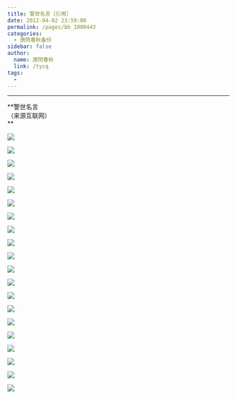 ```yaml
---
title: 警世名言［引用］
date: 2012-04-02 23:59:00
permalink: /pages/bb_1000443
categories: 
  - 唐院春秋备份
sidebar: false
author: 
  name: 唐院春秋
  link: /tycq
tags: 
  - 
---
```


* * *

  
**警世名言  
（来源互联网）  
**

![](/pic/img3.ph.126.net_sy_ChgHvqcP6ZsGADD83fw==_3107483742902960223.jpg)

![](/pic/img4.ph.126.net_JE__87oMYI1BIonSjBebtg==_96264442052355294.jpg)

![](/pic/img6.ph.126.net_bDqUfZtupCoRjrTgrPpgFw==_2495838618510581886.jpg)

![](/pic/img9.ph.126.net_iQKvu43KI36QAxsON1YMXA==_2521171366414655869.jpg)

![](/pic/img3.ph.126.net_llzGpFCZTDYlz2UXSbFyfQ==_2690619302394466863.jpg)

![](/pic/img8.ph.126.net_Ztsg9tEhoVz-oJiUBPYmVw==_2814468292147130828.jpg)

![](/pic/img7.ph.126.net_n5xy3eJZfVF0CS9U9FfwLg==_2837267765260618647.jpg)

![](/pic/img4.ph.126.net__EgflfkF9A1pCi46PyM6CQ==_1176846877644453674.jpg)

![](/pic/img2.ph.126.net_gLtPkw9_slHBl7lonVclrA==_1161928703878893642.jpg)

![](/pic/img3.ph.126.net_VyIZZWIc_XY_Uu2_1ntb4Q==_601230550271268523.jpg)

![](/pic/img8.ph.126.net_R7rCWg8e_i9HPW7Dh3CZqA==_2886244411208258718.jpg)

![](/pic/img4.ph.126.net_FneWdK26IyzNXpAI_eZEig==_570831252786077934.gif)

![](/pic/img1.ph.126.net_olFKQ5sRECEmkbK9TaZhLw==_102738366516578231.jpg)

![](/pic/img0.ph.126.net_S2xv_9qGIIwpY5NCZD5Ynw==_2813623867216998850.jpg)

![](/pic/img5.ph.126.net_AN8xhvV5D0LGVt20Q-mGGw==_1287748018468559695.jpg)

![](/pic/img8.ph.126.net_xFcs4IDdAqCqTRVf97e7wQ==_1327154515208044638.jpg)

![](/pic/img4.ph.126.net_Od0VKHToHwXNJDocdxQBAg==_2580562586500485184.jpg)

![](/pic/img3.ph.126.net_7ylp0km5cQP-X99pzLVrQA==_2572118337199166623.jpg)

![](/pic/img1.ph.126.net_4bgCLYXPlC7OyKqFDNEq6w==_2822068116518331651.jpg)

![](/pic/img6.ph.126.net_2ZEE5nOD6fcS5Ebm5fLutQ==_1295910792793171146.jpg)